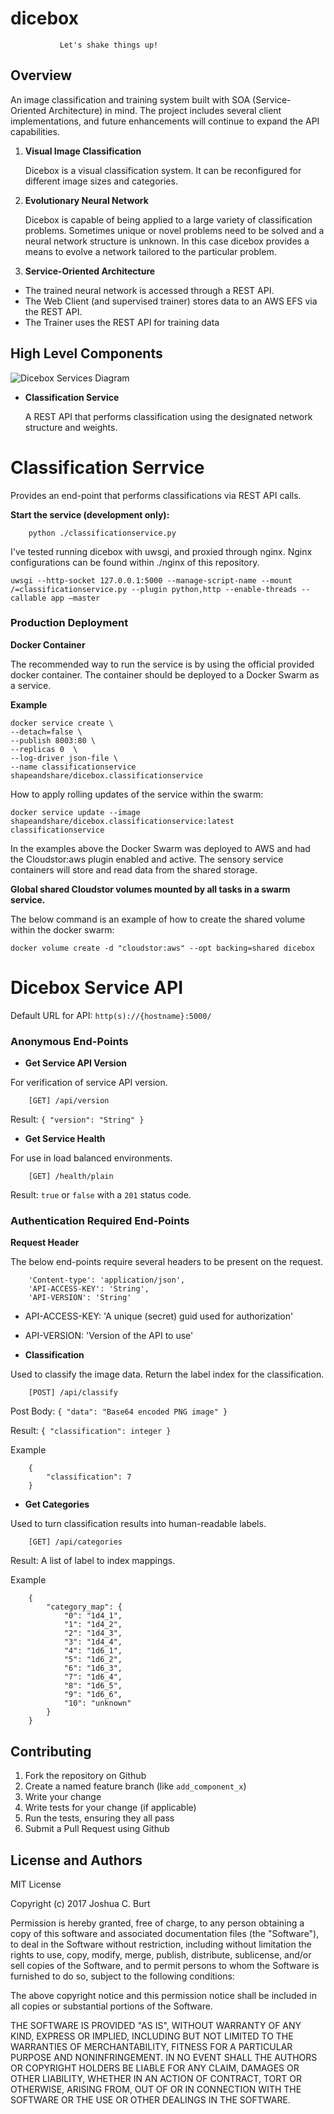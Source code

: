 # dicebox
               Let's shake things up!

Overview
--------
An image classification and training system built with SOA (Service-Oriented Architecture) in mind.  The project includes several client implementations, and future enhancements will continue to expand the API capabilities.

1. **Visual Image Classification**

    Dicebox is a visual classification system.  It can be reconfigured for different image sizes and categories.

2. **Evolutionary Neural Network**

    Dicebox is capable of being applied to a large variety of classification problems.  Sometimes unique or novel problems need to be solved and a neural network structure is unknown.  In this case dicebox provides a means to evolve a network tailored to the particular problem.

3. **Service-Oriented Architecture**
   
*   The trained neural network is accessed through a REST API.  
*   The Web Client (and supervised trainer) stores data to an AWS EFS via the REST API.
*   The Trainer uses the REST API for training data



High Level Components
---------------------

![Dicebox Services Diagram](https://github.com/shapeandshare/dicebox/raw/master/assets/Dicebox%20Services%20Diagram.090217.png)

* **Classification Service**
    
    A REST API that performs classification using the designated network structure and weights.


Classification Serrvice
===============
Provides an end-point that performs classifications via REST API calls.

**Start the service (development only):**
```
    python ./classificationservice.py
```

I've tested running dicebox with uwsgi, and proxied through nginx.  Nginx configurations can be found within ./nginx of this repository.
```
uwsgi --http-socket 127.0.0.1:5000 --manage-script-name --mount /=classificationservice.py --plugin python,http --enable-threads --callable app —master
```

### Production Deployment

**Docker Container**

The recommended way to run the service is by using the official provided docker container.
The container should be deployed to a Docker Swarm as a service.

**Example**
```
docker service create \
--detach=false \
--publish 8003:80 \
--replicas 0  \
--log-driver json-file \
--name classificationservice shapeandshare/dicebox.classificationservice
```

How to apply rolling updates of the service within the swarm:
```
docker service update --image shapeandshare/dicebox.classificationservice:latest classificationservice
```

In the examples above the Docker Swarm was deployed to AWS and had the Cloudstor:aws plugin enabled and active.
The sensory service containers will store and read data from the shared storage.

**Global shared Cloudstor volumes mounted by all tasks in a swarm service.**

The below command is an example of how to create the shared volume within the docker swarm:
```
docker volume create -d "cloudstor:aws" --opt backing=shared dicebox
```

Dicebox Service API
===========

Default URL for API: `http(s)://{hostname}:5000/`


### Anonymous End-Points


* **Get Service API Version**

For verification of service API version.

```
    [GET] /api/version
```

Result:
`
{
    "version": "String"
}
`

* **Get Service Health**
 
For use in load balanced environments.

```
    [GET] /health/plain
```
Result:
`true` or `false` with a `201` status code.


### Authentication Required End-Points


**Request Header**

The below end-points require several headers to be present on the request.

```
    'Content-type': 'application/json',
    'API-ACCESS-KEY': 'String',
    'API-VERSION': 'String'
```

* API-ACCESS-KEY: 'A unique (secret) guid used for authorization'
* API-VERSION: 'Version of the API to use'

* **Classification**

Used to classify the image data.  Return the label index for the classification.


```
    [POST] /api/classify
```
Post Body: `{ "data": "Base64 encoded PNG image" }`

Result: `{ "classification": integer }`


Example
```
    {
        "classification": 7
    }

```
* **Get Categories**

 Used to turn classification results into human-readable labels.

```
    [GET] /api/categories
```
Result: A list of label to index mappings.

Example

```
    {
        "category_map": {
            "0": "1d4_1",
            "1": "1d4_2",
            "2": "1d4_3",
            "3": "1d4_4",
            "4": "1d6_1",
            "5": "1d6_2",
            "6": "1d6_3",
            "7": "1d6_4",
            "8": "1d6_5",
            "9": "1d6_6",
            "10": "unknown"
        }
    }
```


Contributing
------------
1. Fork the repository on Github
2. Create a named feature branch (like `add_component_x`)
3. Write your change
4. Write tests for your change (if applicable)
5. Run the tests, ensuring they all pass
6. Submit a Pull Request using Github

License and Authors
-------------------
MIT License

Copyright (c) 2017 Joshua C. Burt

Permission is hereby granted, free of charge, to any person obtaining a copy
of this software and associated documentation files (the "Software"), to deal
in the Software without restriction, including without limitation the rights
to use, copy, modify, merge, publish, distribute, sublicense, and/or sell
copies of the Software, and to permit persons to whom the Software is
furnished to do so, subject to the following conditions:

The above copyright notice and this permission notice shall be included in all
copies or substantial portions of the Software.

THE SOFTWARE IS PROVIDED "AS IS", WITHOUT WARRANTY OF ANY KIND, EXPRESS OR
IMPLIED, INCLUDING BUT NOT LIMITED TO THE WARRANTIES OF MERCHANTABILITY,
FITNESS FOR A PARTICULAR PURPOSE AND NONINFRINGEMENT. IN NO EVENT SHALL THE
AUTHORS OR COPYRIGHT HOLDERS BE LIABLE FOR ANY CLAIM, DAMAGES OR OTHER
LIABILITY, WHETHER IN AN ACTION OF CONTRACT, TORT OR OTHERWISE, ARISING FROM,
OUT OF OR IN CONNECTION WITH THE SOFTWARE OR THE USE OR OTHER DEALINGS IN THE
SOFTWARE.